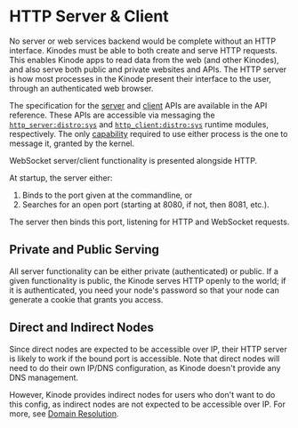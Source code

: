 # HTTP Server & Client

No server or web services backend would be complete without an HTTP interface.
Kinodes must be able to both create and serve HTTP requests.
This enables Kinode apps to read data from the web (and other Kinodes), and also serve both public and private websites and APIs.
The HTTP server is how most processes in the Kinode present their interface to the user, through an authenticated web browser.

The specification for the [server](./apis/http_server.md) and [client](./apis/http_client.md) APIs are available in the API reference.
These APIs are accessible via messaging the [`http_server:distro:sys`](https://github.com/kinode-dao/kinode/blob/main/kinode/src/http/server.rs) and [`http_client:distro:sys`](https://github.com/kinode-dao/kinode/blob/main/kinode/src/http/client.rs) runtime modules, respectively.
The only [capability](./process/capabilities.md) required to use either process is the one to message it, granted by the kernel.

WebSocket server/client functionality is presented alongside HTTP.

At startup, the server either:

1. Binds to the port given at the commandline, or
2. Searches for an open port (starting at 8080, if not, then 8081, etc.).

The server then binds this port, listening for HTTP and WebSocket requests.

## Private and Public Serving

All server functionality can be either private (authenticated) or public.
If a given functionality is public, the Kinode serves HTTP openly to the world; if it is authenticated, you need your node's password so that your node can generate a cookie that grants you access.

## Direct and Indirect Nodes

Since direct nodes are expected to be accessible over IP, their HTTP server is likely to work if the bound port is accessible.
Note that direct nodes will need to do their own IP/DNS configuration, as Kinode doesn't provide any DNS management.

However, Kinode provides indirect nodes for users who don't want to do this config, as indirect nodes are not expected to be accessible over IP. For more, see [Domain Resolution](https://book.kinode.org/identity_system.html#domain-resolution).
